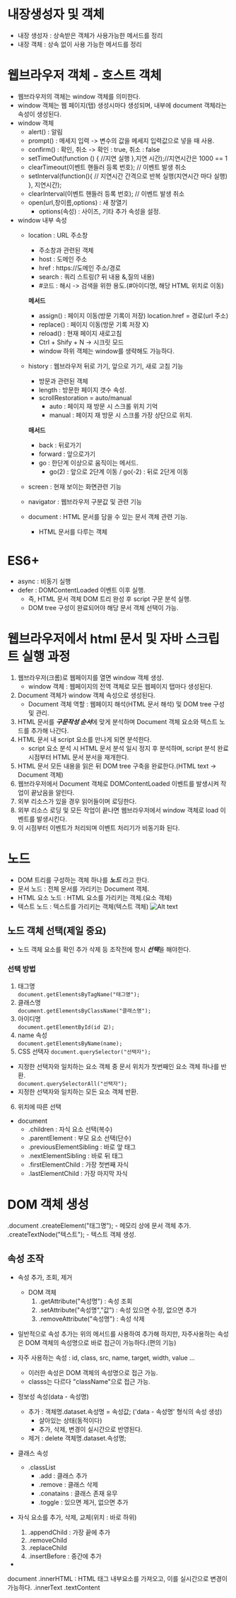 # 내장생성자 및 객체
- 내장 생성자 : 상속받은 객체가 사용가능한 메서드를 정리
- 내장 객체 : 상속 없이 사용 가능한 메서드를 정리

# 웹브라우저 객체 - 호스트 객체
- 웹브라우저의 객체는 window 객체를 의미한다.
- window 객체는 웹 페이지(탭) 생성시마다 생성되며, 내부에 document 객체라는 속성이 생성된다.
- window 객체
    - alert() : 알림
    - prompt() : 메세지 입력 -> 변수의 값을 메세지 입력값으로 넣을 때 사용.
    - confirm() : 확인, 취소 -> 확인 : true, 취소 : false
    - setTimeOut(function () {
        //지연 실행
    },지연 시간);//지연시간은 1000 == 1
    - clearTimeout(이벤트 핸들러 등록 번호); // 이벤트 발생 취소
    - setInterval(function(){
        // 지연시간 간격으로 반복 실행(지연시간 마다 실행)
    }, 지연시간);
    - clearInterval(이벤트 핸들러 등록 번호); // 이벤트 발생 취소
    - open(url,창이름,options) : 새 창열기
        - options(속성) : 사이즈, 기타 추가 속성을 설정.
 - window 내부 속성
    - location : URL 주소창
        - 주소창과 관련된 객체
        - host : 도메인 주소
        - href : https://도메인 주소/경로
        - search : 쿼리 스트링(? 뒤 내용 &,질의 내용)
        - #코드 : 해시 -> 검색을 위한 용도.(#아이디명, 해당 HTML 위치로 이동) 

        **메서드**
        - assign() : 페이지 이동(방문 기록이 저장)
            location.href = 경로(url 주소)
        - replace() : 페이지 이동(방문 기록 저장 X)
        - reload() : 현재 페이지 새로고침
        - Ctrl + Shify + N -> 시크릿 모드
        - window 하위 객체는 window를 생략해도 가능하다.

    - history : 웹브라우저 뒤로 가기, 앞으로 가기, 새로 고침 기능
        - 방문과 관련된 객체
        - length  : 방문한 페이지 갯수 속성.
        - scrollRestoration = auto/manual
            - auto : 페이지 재 방문 시 스크롤 위치 기억
            - manual : 페이지 재 방문 시 스크롤 가장 상단으로 위치.

        **매서드**
        - back : 뒤로가기
        - forward : 앞으로가기
        - go : 한단계 이상으로 움직이는 메서드.
            - go(2) : 앞으로 2단계 이동 / go(-2) : 뒤로 2단게 이동

    - screen : 현재 보이는 화면관련 기능
    - navigator : 웹브라우저 구분값 및 관련 기능
    - document : HTML 문서를 담을 수 있는 문서 객체 관련 기능.
        - HTML 문서를 다루는 객체

# ES6+
- async : 비동기 실행
- defer : DOMContentLoaded 이벤트 이후 실행.
    - 즉, HTML 문서 객체 DOM 트리 완성 후 script 구문 분석 실행.
    - DOM tree 구성이 완료되어야 해당 문서 객체 선택이 가능.

# 웹브라우저에서 html 문서 및 자바 스크립트 실행 과정
1. 웹브라우저(크롬)로 웹페이지를 열면 window 객체 생성.
    - window 객체 : 웹페이지의 전역 객체로 모든 웹페이지 탭마다 생성된다.
2. Document 객체가 window 객체 속성으로 생성된다.
    - Document 객체 역할 : 웹페이지 해석(HTML 문서 해석) 및 DOM tree 구성 및 관리.
3. HTML 문서를 ***구문작성 순서***에 맞게 분석하며 Document 객체 요소와 텍스트 노드를 추가해 나간다.
4. HTML 문서 내 script 요소를 만나게 되면 분석한다.
    - script 요소 분석 시 HTML 문서 분석 일시 정지 후 분석하며, script 분석 완료 시점부터 HTML 문서 분서을 재개한다.
5. HTML 문서 모든 내용을 읽은 뒤 DOM tree 구축을 완료한다.(HTML text -> Document 객체)
6. 웹브라우저에서 Document 객체로 DOMContentLoaded 이벤트를 발생시켜 작업이 끝났음을 알린다.
7. 외부 리소스가 있을 경우 읽어들이며 로딩한다.
8. 외부 리소스 로딩 및 모든 작업이 끝나면 웹브라우저에서 window 객체로 load 이벤트를 발생시킨다.
9. 이 시점부터 이벤트가 처리되며 이벤트 처리기가 비동기화 된다.

# 노드
- DOM 트리를 구성하는 객체 하나를 ***노드*** 라고 한다.
- 문서 노드 : 전체 문서를 가리키는 Document 객체.
- HTML 요소 노드 : HTML 요소를 가리키는 객체.(요소 객체)
- 텍스트 노드 : 텍스트를 가리키는 객체(텍스트 객체)
![Alt text](https://raw.githubusercontent.com/yonggyo1125/curriculum300H/main/2.%EC%9B%B9%ED%91%9C%EC%A4%80%2848%EC%8B%9C%EA%B0%84%29/13~14%EC%9D%BC%EC%B0%A8%286h%29%20-%20%EC%9B%B9%EB%B8%8C%EB%9D%BC%EC%9A%B0%EC%A0%80%20%EA%B0%9D%EC%B2%B4/images/images3.png)

## 노드 객체 선택(제일 중요)
- 노드 객체 요소를 확인 추가 삭제 등 조작전에 항시 ***선택***을 해야한다.
### 선택 방법
1. 태그명  
`document.getElementsByTagName("태그명");`  
2. 클래스명  
`document.getElementsByClassName("클래스명");`  
3. 아이디명  
`document.getElementById(id 값);`  
4. name 속성  
`document.getElementsByName(name);`  
5. CSS 선택자
`document.querySelector("선택자");`  
- 지정한 선택자와 일치하는 요소 객체 중 문서 위치가 첫번째인 요소 객체 하나를 반환.  
`document.querySelectorAll("선택자");`  
- 지정한 선택자와 일치하는 모든 요소 객체 반환.
6. 위치에 따른 선택
- document
    - .children : 자식 요소 선택(복수)
    - .parentElement : 부모 요소 선택(단수)
    - .previousElementSibling : 바로 앞 태그
    - .nextElementSibling : 바로 뒤 태그
    - .firstElementChild : 가장 첫번째 자식
    - .lastElementChild : 가장 마지막 자식

# DOM 객체 생성
.document
    .createElement("태그명");
        - 메모리 상에 문서 객체 추가.
    .createTextNode("텍스트");
        - 텍스트 객체 생성.

## 속성 조작
- 속성 추가, 조회, 제거
    - DOM 객체
        1. .getAttribute("속성명") : 속성 조회
        2. .setAttribute("속성명","값") : 속성 있으면 수정, 없으면 추가
        3. .removeAttribute("속성명") : 속성 삭제

- 일반적으로 속성 추가는 위의 메서드를 사용하여 추가해 하지만, 자주사용하는 속성은
DOM 객체의 속성명으로 바로 접근이 가능하다.(편의 기능)
- 자주 사용하는 속성 : id, class, src, name, target, width, value ...
    - 이러한 속성은 DOM 객체의 속성명으로 접근 가능.
    - classs는 다르다 "className"으로 접근 가능.

- 정보성 속성(data - 속성명)
    - 추가 : 객체명.dataset.속성명 = 속성값; ('data - 속성명' 형식의 속성 생성)
        - 살아있는 상태(동적이다)
        - 추가, 삭제, 변경이 실시간으로 반영된다.
    - 제거 : delete 객체명.dataset.속성명;

- 클래스 속성
    - .classList
        - .add : 클래스 추가
        - .remove : 클래스 삭제
        - .conatains : 클래스 존재 유무
        - .toggle : 있으면 제거, 없으면 추가

- 자식 요소를 추가, 삭제, 교체(위치 : 바로 하위)
    1. .appendChild : 가장 끝에 추가
    2. .removeChild 
    3. .replaceChild
    4. .insertBefore : 중간에 추가

- 
document
    .innerHTML : HTML 태그 내부요소를 가져오고, 이를 실시간으로 변경이 가능하다.
    .innerText 
    .textContent 